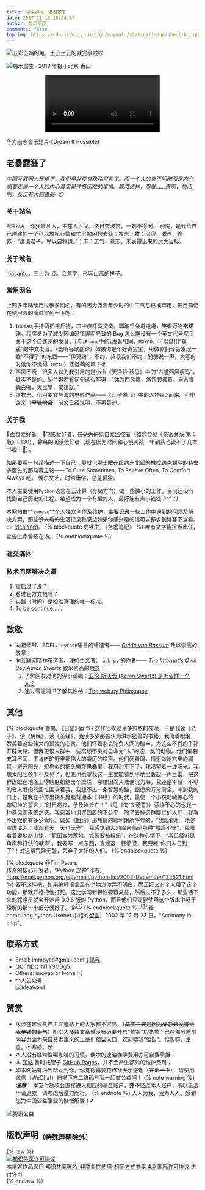 ```yaml
---
title: 深深别院，潜潜牧志
date: 2017-11-18 15:24:37
author: 西风不瘦
comments: false
top_img: https://cdn.jsdelivr.net/gh/masantu/statics/image/about-bg.jpg
---
```


![五彩斑斓的黑，土丑土丑的就完事啦🙃](/img/horizontal-logo-about-banner.png)

![病木重生 · 2018 年摄于北京·香山](/img/A-withered-tree-comes-to-life-again-compressed.jpg)


<video src="https://onedrive.gimhoy.com/1drv/aHR0cHM6Ly8xZHJ2Lm1zL3YvcyFBbnVXTzVzdVUyYlZoMmJidUFlbHRLNTFERE1iP2U9aHdIN0tx.mp4" controls="controls" style="max-width: 100%; display: block; margin-left: auto; margin-right: auto;"> Your browser does not support the video tag. </video>

<figcaption> 华为励志音乐短片·《Dream It Possible》</figcaption>

<h2 class="slogan"><i class="fa fa-user"></i>  老暴露狂了</h2>

*中国互联网大环境下，我们早就没有隐私可言了。而一个人的真正阴暗面是内心，想要走进一个人的内心其实是件挺困难的事情。既然这样，那就……来啊，快活啊，反正有大把愚妄~🙃*

### 关于站名

`别院牧志`，你我皆凡人，生在人世间。终日奔波苦，一刻不得闲。
别院，是我给自己创建的一个可以放松心情和忙里偷闲的去处；牧志，牧：治理、滋养、修养，“谦谦君子，卑以自牧也。”；志：志气、意志，未表露出来的远大目标。

### 关于域名

[masantu](https://www.masantu.com)，三土为 [*垚*](https://www.zdic.net/hans/%E5%9E%9A)。会意字，形容山高的样子。

### 常用网名

上网多年陆续用过很多网名，有的因为泛着年少时的中二气息已被弃用，把目前仍在使用着的简单罗列一下吧：

1. `iMOYAO`,手持两把锟斤拷，口中疾呼烫烫烫。脚踏千朵屯屯屯，笑看万物锘锘锘。程序员为了减少因编码错误而导致的 Bug 怎么能没有一个英文代号呢？关于这个自造词的发音，`i`与`iPhone`中的`i`发音相同，`MOYAO`，可以借用“莫遥”的中文发音。（去听谷歌翻译）如果你是个好奇宝宝，用微软翻译会发现一些“不得了”的东西——“伊莫约”，不约，叔叔我们不约！弱弱说一声，大写的时候你不觉得（`OYAO`）还挺萌的嘛？😜
2. 西风不瘦，很多人以为我引用的是小令《天净沙·秋思》中的“古道西风瘦马”，其实不是的。纳兰容若有词句这么写道：“休为西风瘦，痛饮频搔首。自古青蝇白璧，天已早，安排就。”
3. 张牧志，化用姜文导演的电影作品——《让子弹飞》中的人物`牧之`而来。引申含义（~~牵强附会~~）前文已经说明，不再赘述。

### 关于我

🍜面食爱好者，🎥电影爱好者，~~自认为的~~低自我监控者（概念参见《亲密关系·第 5 版》P130），~~曾经的~~阅读爱好者（现在因为时间和心境关系一年到头也读不了几本书啦！🐶）。

如果要用一句话描述一下自己，那就化用长眠在纽约东北部的撒拉纳克湖畔的特鲁多医生的那句墓志铭——To Cure Sometimes, To Relieve Often, To Comfort Always 吧。 偶尔文艺，时常庸俗，总是孤独。

本人主要使用`Python`语言在云计算（存储方向）做一些微小的工作，目前还没有找到自己历史的进程。希望成为一个有趣的人，最好能有点小钱钱 _(:з”∠)_

本网站由**`imoyao`**个人独立创作及维护，主要记录一些工作中遇到的问题及解决方案，那些~~没人看的~~生活记录和感想如果你感兴趣的话可以移步到博客下查看。👉 [IdealYard](https://masantu.github.io/)。
{% blockquote 史铁生, 《务虚笔记》 %}
唯有文字能担当此任，宣告生命曾经在场。
{% endblockquote %}

### 社交媒体

<div class="zhihu-card" data-userhash="imoyao" data-theme="zhihu_new" data-width="400" data-height="225"></div>
<script src="https://laike9m.github.io/zhihu-card/dist/widget.js"></script>

### 技术问题解决之道

1. 重启过了没？
2. 看过官方文档吗？
3. 实践（时间）是检验真理的唯一标准。
4. To be continue……

<h2 class="slogan"><i class="fa fa-heartbeat"></i>  致敬</h2>

- 向祖师爷、BDFL、`Python`语言的缔造者—— [_Guido van Rossum_](https://gvanrossum.github.io/) 致以崇高的敬意；
- 向互联网精神布道者、理想主义者、 `web.py` 的作者—— *The Internet's Own Boy:Aaron Swartz* 致以崇高的敬意；  
    1. 了解网友对他的评价请戳：[亚伦·斯沃茨 (Aaron Swartz) 是怎么样一个人？](https://www.zhihu.com/question/20711220)
    2. 通过雪泥鸿爪了解其性格：[The web.py Philosophy](http://webpy.org/philosophy)

<h2 class="slogan"><i class="fa fa-bell"></i>  其他</h2>

{% blockquote 曹禺, 《日出》·跋 %}
这样我挨过许多煎熬的夜晚，于是我读《老子》，读《佛经》，读《圣经》，我读多少那被认为洪水猛兽的书籍。我流着眼泪，赞美着这些伟大的孤独的心灵。他们怀着悲哀驼负人间的酸辛，为这些不肖的子孙开辟大路。但我更恨人群中一些冥顽不灵的自命为“人”的这一类的动物。他们偏若充耳不闻，不肯听旷野里那伟大的凄厉的唤声。他们闭着眼，情愿做地穴里的鼹鼠，避开阳光，鸵鸟似的把头插在愚蠢里。我忍耐不下了，我渴望着一线阳光。我想太阳我多半不及见了，但我也愿望我这一生里能看到平地里轰起一声巨雷，把这群盘踞在地面上得魑魅魍魉击个糜烂，哪怕因而大陆便沉为海。我还是年轻，不尽的令人发指的回忆围攻着我，我想不出一条智慧的路，顾虑的万分周全。冲到我的口上，是我在书房里摇头晃脑背通本《书经》的时代，最使一个小孩动魄惊心的一句切齿的誓言：“时日曷丧，予及汝皆亡！”（见《商书·汤誓》）萦绕于心的也是一种暴风雨来临之感。我恶毒地诅咒四周的不公平，除了去掉这群糜烂的人们，我看不出眼前有多少光明。诚如《旧约》那热情的耶利米所呼号的，“我观看地，地是空虚混沌；我观看天，天也无光”。我感觉到大地震来临前那种“烦躁不安”，我眼看着要地崩山惊，“肥田变为荒地，城邑要被拆毁”，在这种心情下，“我已经听见角声和打仗的喊声”。我要写一点东西，宣泄这一腔愤懑，我要喊“你们末日到了”！对这帮荒淫无耻，丢弃了太阳的人们。
{% endblockquote %}

{% blockquote @Tim Peters <br> 传奇的核心开发者，“Python 之禅”作者, https://mail.python.org/pipermail/python-list/2002-December/134521.html %}
要不这样吧，如果编程语言里有个地方你弄不明白，而正好又有个人用了这个功能，那就开枪把他打死。这比学习新特性要容易些，然后过不了多久，那些活下来的程序员就会开始用 0.9.6 版的 Python，而且他们只需要使用这个版本中易于理解的那一小部分就好了。😜<sup>①</sup>
{% endblockquote %}
<sup>①</sup> 给 comp.lang.python Usenet 小组的[留言](https://mail.python.org/pipermail/python-list/2002-December/134521.html )，2002 年 12 月 23 日，“Acrimony in c.l.p”。

<h2 class="slogan"><i class="fa fa-handshake"></i>  联系方式</h2>

- Email: immoyao#gmail.com 📧[邮我](mailto:immoyao@gmail.com)
- QQ: NDQ1NTY3ODg5
- Others: imoyao or None :-)
- 个人公众号：  
![idealyard](https://open.weixin.qq.com/qr/code?username=idealyard)

<h2 class="slogan"><i class="fa fa-heart"></i>  赞赏</h2>

 - 跋涉在建设共产主义道路上的大家都不容易，（~~其实主要是因为梁静茹没有给我要钱的勇气~~）所以大多数文章就没有必要开启“赞赏”功能啦；已在部分原创内容页面为来自资本主义的土豪们预留入口，欢迎喂我“恰饭”。恰饭嘛，生意。不寒碜。😳
 - 本人没有经常性喝咖啡的习惯，偶尔的速溶咖啡费用亦可自费承担；
 - 本 [网站](https://www.masantu.com) 暂时托管于 [GitHub Pages](https://pages.github.com/)，并不会产生额外的维护费用；
 - 如本网站有内容帮助到你，你觉得需要花点钱表示感谢（~~宣泄一下~~），请使用微信（WeChat）扫描下方二维码与我一起做公益吧！
{% note warning %}
 ***注意***：
 本支付款项会直接进入相应的基金账户，**并不**经过本人账户，所以无法申请退款，请考虑后量力而行。
{% endnote %}
人人为我，我为人人。感谢您为中国公益事业的慷慨解囊！💕 

![腾讯公益](/img/PublicWelfare-for-Children.jpg)

<h2 class="slogan"><i class="fa fa-copyright"></i>  版权声明<sub>（特殊声明除外）</sub></h2>
{% raw %}
<figcaption>
    <a rel="license" href="http://creativecommons.org/licenses/by-nc-sa/4.0/"><img alt="知识共享许可协议" style="border-width:0" src="/img/by-nc-sa.png" /></a><br />本博客作品采用 <a rel="license" href="http://creativecommons.org/licenses/by-nc-sa/4.0/">知识共享署名-非商业性使用-相同方式共享 4.0 国际许可协议</a> 进行许可。
</figcaption>
{% endraw %}